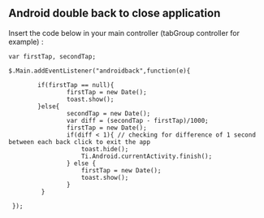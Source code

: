## Android double back to close application

Insert the code below in your main controller (tabGroup controller for example) :

```
var firstTap, secondTap;

$.Main.addEventListener("androidback",function(e){

        if(firstTap == null){
                firstTap = new Date();
                toast.show();
        }else{
                secondTap = new Date();
                var diff = (secondTap - firstTap)/1000;
                firstTap = new Date();
                if(diff < 1){ // checking for difference of 1 second between each back click to exit the app
                    toast.hide();
                    Ti.Android.currentActivity.finish();
                } else {
                    firstTap = new Date();
                    toast.show();
                }
         }

 });
```
